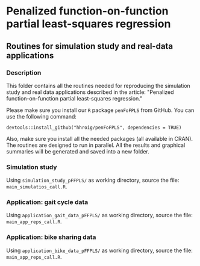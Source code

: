 # Penalized function-on-function partial least-squares regression


## Routines for simulation study and real-data applications


### Description

This folder contains all the routines needed for reproducing the simulation study and real data applications described in the article: "Penalized function-on-function partial least-squares regression."

Please make sure you install our `R` package `penFoFPLS` from GitHub. You can use the following command:

```
devtools::install_github("hhroig/penFoFPLS", dependencies = TRUE)
```

Also, make sure you install all the needed packages (all available in CRAN). The routines are designed to run in parallel. All the results and graphical summaries will be generated and saved into a new folder.


### Simulation study

Using `simulation_study_pFFPLS/` as working directory, source the file: `main_simulatios_call.R`. 



### Application: gait cycle data

Using `application_gait_data_pFFPLS/` as working directory, source the file: `main_app_reps_call.R`. 



### Application: bike sharing data

Using `application_bike_data_pFFPLS/` as working directory, source the file: `main_app_reps_call.R`. 


